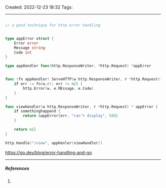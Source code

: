 Created: 2022-12-23 18:32
Tags: 
____
```go

// a good technique for http error handling


type appError struct {
	Error error
	Message string
	Code int
}

type appHandler func(http.ResponseWriter, *http.Request) *appError


func (fn appHandler) ServeHTTP(w http.ResponseWriter, r *http.Request){
	if err := fn(w,r); err != nil {
		http.Error(w, e.MEssage, e.Code)
	}
}

func viewHandler(w http.ResponseWriter, r *http.Request) * appError {
	if somethinghappend {
		return &appError{err, "can't display", 500}
	}

	return nil
}

http.Handle("/view", appHanler(viewHandler))


```

https://go.dev/blog/error-handling-and-go
_____
##### References
1.

